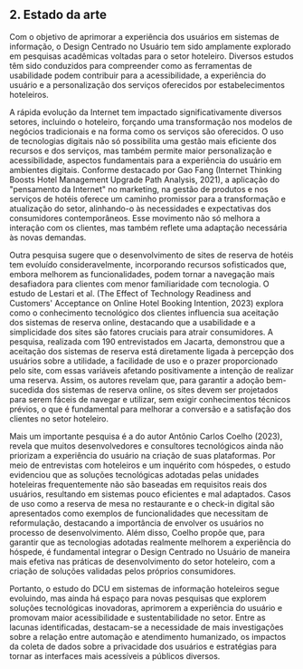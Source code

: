 ## 2. Estado da arte 

Com o objetivo de aprimorar a experiência dos usuários em sistemas de informação, o Design Centrado no Usuário tem sido amplamente explorado em pesquisas acadêmicas voltadas para o setor hoteleiro. Diversos estudos têm sido conduzidos para compreender como as ferramentas de usabilidade podem contribuir para a acessibilidade, a experiência do usuário e a personalização dos serviços oferecidos por estabelecimentos hoteleiros. 

A rápida evolução da Internet tem impactado significativamente diversos setores, incluindo o hoteleiro, forçando uma transformação nos modelos de negócios tradicionais e na forma como os serviços são oferecidos. O uso de tecnologias digitais não só possibilita uma gestão mais eficiente dos recursos e dos serviços, mas também permite maior personalização e acessibilidade, aspectos fundamentais para a experiência do usuário em ambientes digitais. Conforme destacado por Gao Fang (Internet Thinking Boosts Hotel Management Upgrade Path Analysis, 2021), a aplicação do "pensamento da Internet" no marketing, na gestão de produtos e nos serviços de hotéis oferece um caminho promissor para a transformação e atualização do setor, alinhando-o às necessidades e expectativas dos consumidores contemporâneos. Esse movimento não só melhora a interação com os clientes, mas também reflete uma adaptação necessária às novas demandas. 

Outra pesquisa sugere que o desenvolvimento de sites de reserva de hotéis tem evoluído consideravelmente, incorporando recursos sofisticados que, embora melhorem as funcionalidades, podem tornar a navegação mais desafiadora para clientes com menor familiaridade com tecnologia. O estudo de Lestari et al. (The Effect of Technology Readiness and Customers' Acceptance on Online Hotel Booking Intention, 2023) explora como o conhecimento tecnológico dos clientes influencia sua aceitação dos sistemas de reserva online, destacando que a usabilidade e a simplicidade dos sites são fatores cruciais para atrair consumidores. A pesquisa, realizada com 190 entrevistados em Jacarta, demonstrou que a aceitação dos sistemas de reserva está diretamente ligada à percepção dos usuários sobre a utilidade, a facilidade de uso e o prazer proporcionado pelo site, com essas variáveis afetando positivamente a intenção de realizar uma reserva. Assim, os autores revelam que, para garantir a adoção bem-sucedida dos sistemas de reserva online, os sites devem ser projetados para serem fáceis de navegar e utilizar, sem exigir conhecimentos técnicos prévios, o que é fundamental para melhorar a conversão e a satisfação dos clientes no setor hoteleiro. 

Mais um importante pesquisa é a do autor Antônio Carlos Coelho (2023), revela que muitos desenvolvedores e consultores tecnológicos ainda não priorizam a experiência do usuário na criação de suas plataformas. Por meio de entrevistas com hoteleiros e um inquérito com hóspedes, o estudo evidenciou que as soluções tecnológicas adotadas pelas unidades hoteleiras frequentemente não são baseadas em requisitos reais dos usuários, resultando em sistemas pouco eficientes e mal adaptados. Casos de uso como a reserva de mesa no restaurante e o check-in digital são apresentados como exemplos de funcionalidades que necessitam de reformulação, destacando a importância de envolver os usuários no processo de desenvolvimento. Além disso, Coelho propõe que, para garantir que as tecnologias adotadas realmente melhorem a experiência do hóspede, é fundamental integrar o Design Centrado no Usuário de maneira mais efetiva nas práticas de desenvolvimento do setor hoteleiro, com a criação de soluções validadas pelos próprios consumidores. 

Portanto, o estudo do DCU em sistemas de informação hoteleiros segue evoluindo, mas ainda há espaço para novas pesquisas que explorem soluções tecnológicas inovadoras, aprimorem a experiência do usuário e promovam maior acessibilidade e sustentabilidade no setor. Entre as lacunas identificadas, destacam-se a necessidade de mais investigações sobre a relação entre automação e atendimento humanizado, os impactos da coleta de dados sobre a privacidade dos usuários e estratégias para tornar as interfaces mais acessíveis a públicos diversos. 
